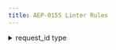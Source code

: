 ```yaml
---
title: AEP-0155 Linter Rules
---
```

<details>
<summary>request_id type</summary>


# `request_id` type

This rule mandates that all fields named `request_id` have type
aep.api.IdempotencyKey.

## Details

This rule looks on for fields named `request_id` and complains if it does not
have the type aep.api.IdempotencyKey.

## Examples

**Incorrect** code for this rule:

```proto
// Incorrect.
message CreateBookRequest {
  string parent = 1;

  Book book = 2;

  string request_id = 3; // wrong type.
}
```

**Correct** code for this rule:

```proto
// Correct.
message CreateBookRequest {
  string parent = 1;

  Book book = 2;

  aep.api.IdempotencyKey request_id = 3;
}
```

## Disabling

If you need to violate this rule, use a leading comment above the field or its
enclosing message. Remember to also include an [aep.dev/not-precedent][]
comment explaining why.

```proto
message CreateBookRequest {
  string parent = 1;

  Book book = 2;

  // (-- api-linter: core::0155::request-id-format=disabled
  //     aep.dev/not-precedent: We need to do this because reasons. --)
  string request_id = 3;
}
```

If you need to violate this rule for an entire file, place the comment at the
top of the file.

[aep-155]: https://aep.dev/155
[aep.dev/not-precedent]: https://aep.dev/not-precedent
</details>

